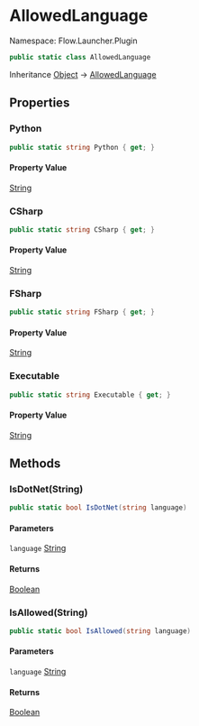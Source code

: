 # AllowedLanguage

Namespace: Flow.Launcher.Plugin



```csharp
public static class AllowedLanguage
```

Inheritance [Object](https://docs.microsoft.com/en-us/dotnet/api/system.object) → [AllowedLanguage](./flow.launcher.plugin.allowedlanguage.md)

## Properties

### **Python**



```csharp
public static string Python { get; }
```

#### Property Value

[String](https://docs.microsoft.com/en-us/dotnet/api/system.string)<br>

### **CSharp**



```csharp
public static string CSharp { get; }
```

#### Property Value

[String](https://docs.microsoft.com/en-us/dotnet/api/system.string)<br>

### **FSharp**



```csharp
public static string FSharp { get; }
```

#### Property Value

[String](https://docs.microsoft.com/en-us/dotnet/api/system.string)<br>

### **Executable**



```csharp
public static string Executable { get; }
```

#### Property Value

[String](https://docs.microsoft.com/en-us/dotnet/api/system.string)<br>

## Methods

### **IsDotNet(String)**



```csharp
public static bool IsDotNet(string language)
```

#### Parameters

`language` [String](https://docs.microsoft.com/en-us/dotnet/api/system.string)<br>

#### Returns

[Boolean](https://docs.microsoft.com/en-us/dotnet/api/system.boolean)<br>

### **IsAllowed(String)**



```csharp
public static bool IsAllowed(string language)
```

#### Parameters

`language` [String](https://docs.microsoft.com/en-us/dotnet/api/system.string)<br>

#### Returns

[Boolean](https://docs.microsoft.com/en-us/dotnet/api/system.boolean)<br>
